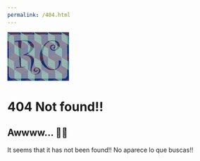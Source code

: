 ```yaml
---
permalink: /404.html
---
```


![404](/home/images/logoP.jpg "Error 404")

# 404 Not found!!

## Awwww... 🤦‍♂️

It seems that it has not been found!! No aparece lo que buscas!!
